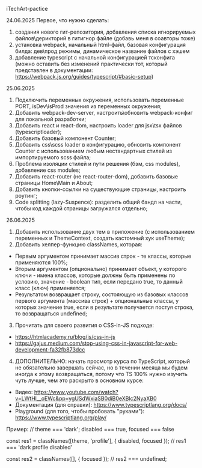 iTechArt-pactice

24.06.2025
Первое, что нужно сделать:
1) создания нового гит-репозитория, добавления списка игнорируемых 
файлов\дерикторий в гитигнор файле (добавь меня в соавторы тоже)
2) установка webpack, начальный html-файл, базовая конфигурация билда: 
дев\прод режимы, динамическое название файлов с хэшем
3) добавление typescript с начальной конфигурацией тсконфига (можно оставить 
без изменений практически тот, который представлен в документации: 
https://webpack.js.org/guides/typescript/#basic-setup)

25.06.2025
1. Подключить переменных окружения, использовать переменные PORT, isDev\isProd значения из переменных окружения;
2. Добавить webpack-dev-server, настроить\обновить webpack-конфиг для локальной разработки;
3. Добавить react и react-dom, настроить loader для jsx\tsx файлов (typescriptloader);
4. Добавить базовый компонент Counter;
5. Добавить css\scss loader в конфигурацию, обновить компонент Counter с использованием любым нестандартных стилей из импортируемого scss файла;
6. Проблема изоляции стилей и пути решения (бэм, css modules), добавление css modules;
7. Добавить react-router (не react-router-dom), добавить базовые страницы Home\Main и About;
8. Добавить кнопки-ссылки на существующие страницы, настроить роутинг;
9. Code splitting (lazy-Suspence): разделить общий бандл на части, чтобы код каждой страницы загружался отдельно;

26.06.2025
1. Добавить использование двух тем в приложение (с использованием переменных и ThemeContext, создать кастомный хук useTheme);
2. Добавить хелпер-функцию classNames, которая:
  - Первым аргументом принимает массив строк - те классы, которые применяются 100%;
  - Вторым аргументом (опционально) принимает объект, у которого ключи - имена классов, которые должны быть применены по условию, значение - boolean тип, если передано true, то данный класс (ключ) применяется;
  - Результатом возвращает строку, состояющую из базовых классов первого аргумента (массива строк) + опциональные классы, у которых значение true, если в результате получается постуя строка, то возвращаться undefined;
3. Прочитать для своего развития о CSS-in-JS подходе:
  - https://htmlacademy.ru/blog/js/css-in-js
  - https://gajus.medium.com/stop-using-css-in-javascript-for-web-development-fa32fb873dcc
4. ДОПОЛНИТЕЛЬНО: начать просмотр курса по TypeScript, который не обязательно завершать сейчас, но в течении месяца мы будем иногда к этому возвращаться, потому что TS 100% нужно изучить чуть лучше, чем это раскрыто в основном курсе:
  - Видео: https://www.youtube.com/watch?v=LWtHl__oEWc&pp=ygUSdWxiaSB0diB0eXBlc2NyaXB0
  - Документация (для справки): https://www.typescriptlang.org/docs/
  - Playground (для того, чтобы пробовать "руками"): https://www.typescriptlang.org/play/

  Пример:
//  theme === 'dark'; disabled === true, focused === false
 
const res1 = classNames([theme, 'profile'], { disabled, focused });
// res1 === 'dark profile disabled'
 
const res2 = classNames([], { focused });
// res2 === undefined;